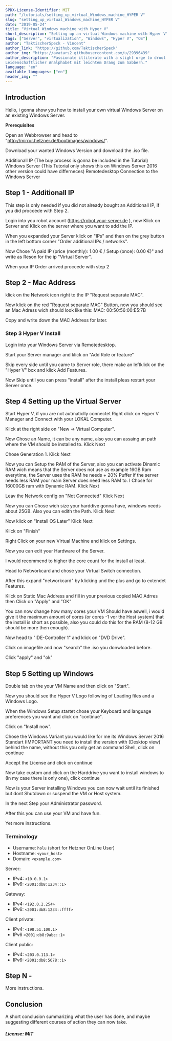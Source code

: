 ```yaml
---
SPDX-License-Identifier: MIT
path: "/tutorials/setting_up_virtual_Windows_machine_HYPER V"
slug: "setting_up_virtual_Windows_machine_HYPER V"
date: "2019-05-24"
title: "Virtual Windows machine with Hyper V"
short_description: "Setting up an virtual Windows machine with Hyper V"
tags: ["Server", "virtualization", "Windows", "Hyper V", "OS"]
author: "TaktischerSpeck - Vincent"
author_link: "https://github.com/TaktischerSpeck"
author_img: "https://avatars2.githubusercontent.com/u/29396439"
author_description: "Passionate illiterate with a slight urge to drool.
Leidenschaftlicher Analphabet mit leichtem Drang zum Sabbern."
language: "en"
available_languages: ["en"]
header_img: ""
---
```


<!-- This where the actual tutorial begins. You don't need to write out the title again, having it in the frontmatter above is enough. -->

## Introduction

Hello, i gonna show you how to install your own virtual Windows Server on an existing Windows Server.

**Prerequisites**

Open an Webbrowser and head to "http://mirror.hetzner.de/bootimages/windows/".

Download your wanted Windows Version and download the .iso file.

Additionall IP (The buy process is gonna be included in the Tutorial)
Windows Server (This Tutorial only shows this on Windows Server 2016 other version could have differneces)
Remotedesktop Connection to the Windows Server

## Step 1 - Additionall IP

This step is only needed if you did not already bought an Additionall IP, if you did proccede with Step 2.

Login into you robot account (https://robot.your-server.de ), now Klick on Server and Klick on the server where you want to add the IP.

When you expanded your Server klick on "IPs" and then on the grey button in the left bottom corner "Order additional IPs / networks".

Now Chose "A paid IP (price (monthly): 1.00 € / Setup (once): 0.00 €)" and write as Reson for the ip "Virtual Server".

When your IP Order arrived proccede with step 2 

## Step 2 - Mac Address

klick on the Network icon right to the IP "Request separate MAC".

Now klick on the red "Request separate MAC" Button, now you should see an Mac Adress wich should look like this: MAC: 00:50:56:00:E5:7B

Copy and write down the MAC Address for later.

### Step 3 Hyper V Install

Login into your Windows Server via Remotedesktop.

Start your Server manager and klick on "Add Role or feature"

Skip every side until you came to Server role, there make an leftklick on the "Hyper V" box and klick Add Features.

Now Skip until you can press "install" after the install pleas restart your Server once.

## Step 4 Setting up the Virtual Server

Start Hyper V, if you are not autmaticlly connectet Right click on Hyper V Manager and Connect with your LOKAL Computer.

Klick at the right side on "New -> Virtual Computer".

Now Chose an Name, it can be any name, also you can assaing an path where the VM should be installed to.
Klick Next

Chose Generation 1.
Klick Next

Now you can Setup the RAM of the Server, also you can activate Dinamic RAM wich means that the Server does not use as example 16GB Ram everytime, the Server uses the RAM he needs + 20% Puffer if the server needs less RAM your main Server does need less RAM to.
I Chose for 16000GB ram with Dynamic RAM.
Klick Next

Leav the Network config on "Not Connected"
Klick Next

Now you can Chose wich size your harddive gonna have, windows needs about 25GB.
Also you can edith the Path.
Klick Next

Now klick on "Install OS Later"
Klick Next

Klick on "Finish"

Right Click on your new Virtual Machine and klick on Settings.

Now you can edit your Hardware of the Server.

I would recommend to higher the core count for the install at least.

Head to Networkcard and chose your Virtual Switch connection.

After this expand "networkcard" by klicking und the plus and go to extendet Features.

Klick on Static Mac Address and fill in your previous copied MAC Adrres then Click on "Apply" and "OK"

You can now change how many cores your VM Should have aswell, i would give it the maximum amount of cores (or cores -1 vor the Host system) that the install is short as possible, also you could do this for the RAM (8-12 GB should be more then enough).

Now head to "IDE-Controller 1" and klick on "DVD Drive".

Click on imagefile and now "search" the .iso you donwloaded before.

Click "apply" and "ok"

## Step 5 Setting up Windows

Double tab on the your VM Name and then click on "Start".

Now you should see the Hyper V Logo following of Loading files and a Windows Logo.

When the Windows Setup startet chose your Keyboard and language preferences you want and click on "continue".

Click on "Install now".

Chose the Windows Variant you would like for me its Windows Server 2016 Standart (IMPORTANT you need to install the version with (Desktop view) behind the name, without this you only get an command Shell, click on continue

Accept the License and click on continue

Now take custom and click on the Harddrive you want to install windows to (In my case there is only one), click continue

Now is your Server installing Windows you can now wait until its finished but dont Shutdown or suspend the VM or Host system.

In the next Step your Administrator password.

After this you can use your VM and have fun.



Yet more instructions.

### Terminology
* Username: `holu` (short for Hetzner OnLine User)
* Hostname: `<your_host>`
* Domain: `<example.com>`

Server:
* IPv4: `<10.0.0.1>`
* IPv6: `<2001:db8:1234::1>`

Gateway:
* IPv4: `<192.0.2.254>`
* IPv6: `<2001:db8:1234::ffff>`

Client private:
* IPv4: `<198.51.100.1>`
* IPv6 `<2001:db8:9abc::1>`

Client public:
* IPv4: `<203.0.113.1>`
* IPv6: `<2001:db8:5678::1>`

## Step N - <summary of step>

More instructions.

## Conclusion

A short conclusion summarizing what the user has done, and maybe suggesting different courses of action they can now take.

##### License: MIT

<!---

Contributors's Certificate of Origin

By making a contribution to this project, I certify that:

(a) The contribution was created in whole or in part by me and I have
    the right to submit it under the license indicated in the file; or

(b) The contribution is based upon previous work that, to the best of my
    knowledge, is covered under an appropriate license and I have the
    right under that license to submit that work with modifications,
    whether created in whole or in part by me, under the same license
    (unless I am permitted to submit under a different license), as
    indicated in the file; or

(c) The contribution was provided directly to me by some other person
    who certified (a), (b) or (c) and I have not modified it.

(d) I understand and agree that this project and the contribution are
    public and that a record of the contribution (including all personal
    information I submit with it, including my sign-off) is maintained
    indefinitely and may be redistributed consistent with this project
    or the license(s) involved.

Signed-off-by: [submitter's name and email address here]

-->
